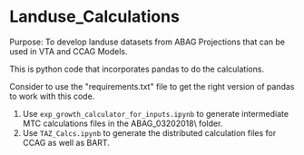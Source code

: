 # Landuse_Calculations

Purpose: To develop landuse datasets from ABAG Projections that can be used in VTA and CCAG Models.

This is python code that incorporates pandas to do the calculations.

Consider to use the "requirements.txt" file to get the right version of pandas to work with this code.

1.  Use ```exp_growth_calculator_for_inputs.ipynb``` to generate intermediate MTC calculations files in the ABAG_03202018\ folder.
1.  Use ```TAZ_Calcs.ipynb``` to generate the distributed calculation files for CCAG as well as BART.
